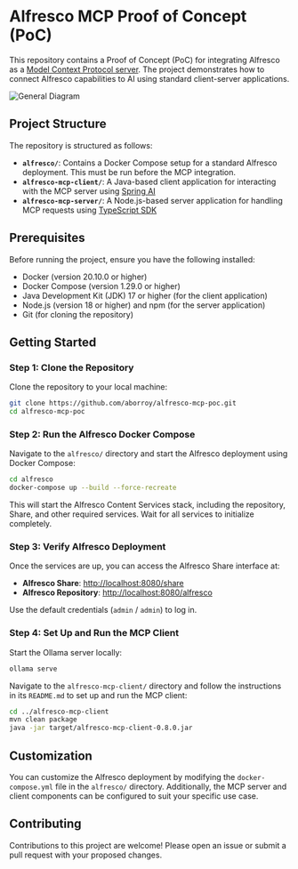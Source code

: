 # Alfresco MCP Proof of Concept (PoC)

This repository contains a Proof of Concept (PoC) for integrating Alfresco as a [Model Context Protocol server](https://modelcontextprotocol.io/quickstart/server). The project demonstrates how to connect Alfresco capabilities to AI using standard client-server applications.

![General Diagram](docs/diagram.png)

## Project Structure

The repository is structured as follows:

- **`alfresco/`**: Contains a Docker Compose setup for a standard Alfresco deployment. This must be run before the MCP integration.
- **`alfresco-mcp-client/`**: A Java-based client application for interacting with the MCP server using [Spring AI](https://spring.io/projects/spring-ai)
- **`alfresco-mcp-server/`**: A Node.js-based server application for handling MCP requests using [TypeScript SDK](https://github.com/modelcontextprotocol/typescript-sdk)

## Prerequisites

Before running the project, ensure you have the following installed:

- Docker (version 20.10.0 or higher)
- Docker Compose (version 1.29.0 or higher)
- Java Development Kit (JDK) 17 or higher (for the client application)
- Node.js (version 18 or higher) and npm (for the server application)
- Git (for cloning the repository)

## Getting Started

### Step 1: Clone the Repository

Clone the repository to your local machine:

```bash
git clone https://github.com/aborroy/alfresco-mcp-poc.git
cd alfresco-mcp-poc
```

### Step 2: Run the Alfresco Docker Compose

Navigate to the `alfresco/` directory and start the Alfresco deployment using Docker Compose:

```bash
cd alfresco
docker-compose up --build --force-recreate
```

This will start the Alfresco Content Services stack, including the repository, Share, and other required services. Wait for all services to initialize completely.

### Step 3: Verify Alfresco Deployment

Once the services are up, you can access the Alfresco Share interface at:

- **Alfresco Share**: [http://localhost:8080/share](http://localhost:8080/share)
- **Alfresco Repository**: [http://localhost:8080/alfresco](http://localhost:8080/alfresco)

Use the default credentials (`admin` / `admin`) to log in.

### Step 4: Set Up and Run the MCP Client

Start the Ollama server locally:

```bash
ollama serve
```

Navigate to the `alfresco-mcp-client/` directory and follow the instructions in its `README.md` to set up and run the MCP client:

```bash
cd ../alfresco-mcp-client
mvn clean package
java -jar target/alfresco-mcp-client-0.8.0.jar
```

## Customization

You can customize the Alfresco deployment by modifying the `docker-compose.yml` file in the `alfresco/` directory. Additionally, the MCP server and client components can be configured to suit your specific use case.

## Contributing

Contributions to this project are welcome! Please open an issue or submit a pull request with your proposed changes.

